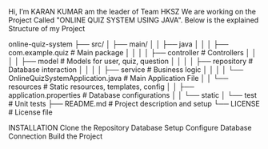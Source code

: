 Hi, I’m KARAN KUMAR
am the leader of Team HKSZ
We are working on the Project Called "ONLINE QUIZ SYSTEM USING JAVA".
Below is the explained Structure of my Project

online-quiz-system
├── src/
│   ├── main/
│   │   ├── java
│   │   │   ├── com.example.quiz       # Main package
│   │   │   │   ├── controller         # Controllers
│   │   │   │   ├── model              # Models for user, quiz, question
│   │   │   │   ├── repository         # Database interaction
│   │   │   │   ├── service            # Business logic
│   │   │   │   └── OnlineQuizSystemApplication.java # Main Application File
│   │   └── resources                  # Static resources, templates, config
│   │       ├── application.properties # Database configurations
│   │       └── static 
│   └── test                          # Unit tests
├── README.md                          # Project description and setup
└── LICENSE                            # License file

INSTALLATION
Clone the Repository
Database Setup
Configure Database Connection
Build the Project
